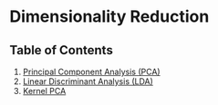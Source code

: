 # Dimensionality Reduction

## Table of Contents

1. [Principal Component Analysis (PCA)](1_Principal_Component_Analysis_(PCA))
2. [Linear Discriminant Analysis (LDA)](2_Linear_Discriminant_Analysis_(LDA))
3. [Kernel PCA](3_Kernel_PCA)
